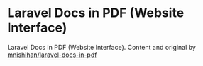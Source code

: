 # Laravel Docs in PDF (Website Interface)

Laravel Docs in PDF (Website Interface). Content and original by [mnishihan/laravel-docs-in-pdf](https://github.com/mnishihan/laravel-docs-in-pdf)
